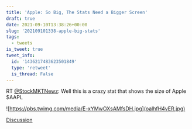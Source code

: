 ```yaml
---
title: 'Apple: So Big, The Stats Need a Bigger Screen'
draft: true
date: 2021-09-10T13:38:26+00:00
slug: '202109101338-apple-big-stats'
tags:
  - tweets
is_tweet: true
tweet_info:
  id: '1436217483623501849'
  type: 'retweet'
  is_thread: False
---
```




RT [@StockMKTNewz](https://x.com/StockMKTNewz): Well this is a crazy stat that shows the size of Apple $AAPL 

![https://pbs.twimg.com/media/E-xYMwOXsAMfsDH.jpg](oalhfH4vER.jpg)

[Discussion](https://x.com/sytelus/status/1436217483623501849)
